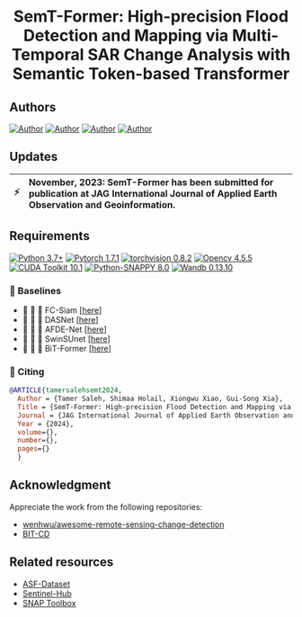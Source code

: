 <h1 align="center">
  <b>SemT-Former: High-precision Flood Detection and Mapping via Multi-Temporal SAR Change Analysis with Semantic Token-based Transformer</b><br>
</h1>

<h2 align="left">Authors <br></h2>

[![Author](https://img.shields.io/badge/Tamer-Saleh-orange.svg)](https://www.bu.edu.eg/staff/tamermohamed3) 
[![Author](https://img.shields.io/badge/Shimaa-Holail-orange.svg)](https://www.linkedin.com/in/shimaaholail/) 
[![Author](https://img.shields.io/badge/Xiongwu-Xiao-orange.svg)](http://jszy.whu.edu.cn/xiaoxiongwu1) 
[![Author](https://img.shields.io/badge/GuiSong-Xia-orange.svg)](http://www.captain-whu.com/xia_En.html) 

## Updates
| :zap:         | November, 2023: SemT-Former has been submitted for publication at JAG International Journal of Applied Earth Observation and Geoinformation. |
|---------------|:------------------------|

## Requirements

[![Python 3.7+](https://img.shields.io/badge/Python-3.7+-blue.svg)](https://www.python.org/downloads/release/python-376/) 
[![Pytorch 1.7.1](https://img.shields.io/badge/Pytorch-1.7.1-blue.svg)](https://pytorch.org/get-started/previous-versions/)
[![torchvision 0.8.2](https://img.shields.io/badge/torchvision-0.8.2-blue.svg)](https://pypi.org/project/torchvision/0.8.2/)
[![Opencv 4.5.5](https://img.shields.io/badge/Opencv-4.5.5-blue.svg)](https://opencv.org/opencv-4-5-5/)
[![CUDA Toolkit 10.1](https://img.shields.io/badge/CUDA-10.1-blue.svg)](https://developer.nvidia.com/cuda-10.1-download-archive-base)
[![Python-SNAPPY 8.0](https://img.shields.io/badge/PythonSNAPPY-8.0-blue.svg)](https://senbox.atlassian.net/wiki/spaces/SNAP/pages/50855941/Configure+Python+to+use+the+SNAP-Python+snappy+interface)
[![Wandb 0.13.10](https://img.shields.io/badge/Wandb-0.13.10-blue.svg)](https://pypi.org/project/wandb/)

### 🔭 Baselines <a name="baselines"></a>

- :open_book:	:open_book:	 :open_book: FC-Siam [[here](https://ieeexplore.ieee.org/abstract/document/8451652)]
- :open_book:	:open_book:	 :open_book: DASNet [[here](https://ieeexplore.ieee.org/document/9259045/)]
- :open_book:	:open_book:	 :open_book: AFDE-Net [[here](https://ieeexplore.ieee.org/document/10145434)]
- :open_book:	:open_book:	 :open_book: SwinSUnet [[here](https://ieeexplore.ieee.org/document/9736956/)]
- :open_book:	:open_book:	 :open_book: BiT-Former [[here](https://ieeexplore.ieee.org/document/9491802)]

### :page_with_curl: Citing <a name="citing"></a>

```bibtex
@ARTICLE{tamersalehsemt2024,
  Author = {Tamer Saleh, Shimaa Holail, Xiongwu Xiao, Gui-Song Xia},
  Title = {SemT-Former: High-precision Flood Detection and Mapping via Multi-Temporal SAR Change Analysis with Semantic Token-based Transformer},
  Journal = {JAG International Journal of Applied Earth Observation and Geoinformation},
  Year = {2024},
  volume={},
  number={},
  pages={}
  }
```

## Acknowledgment

Appreciate the work from the following repositories:

- [wenhwu/awesome-remote-sensing-change-detection](https://github.com/wenhwu/awesome-remote-sensing-change-detection)
- [BIT-CD](https://github.com/justchenhao/BIT_CD)

## Related resources
- [ASF-Dataset](https://search.asf.alaska.edu/)
- [Sentinel-Hub](https://scihub.copernicus.eu/)
- [SNAP Toolbox](http://step.esa.int/main/download/)


